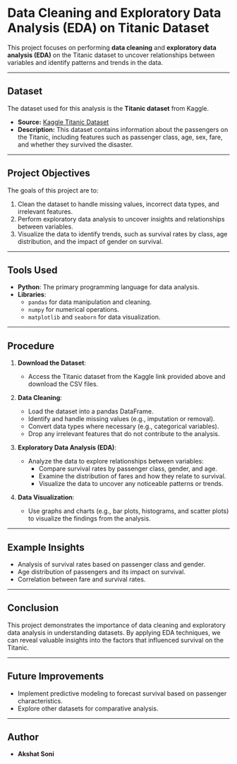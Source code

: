 # Data Cleaning and Exploratory Data Analysis (EDA) on Titanic Dataset


This project focuses on performing **data cleaning** and **exploratory data analysis (EDA)** on the Titanic dataset to uncover relationships between variables and identify patterns and trends in the data.

---

## Dataset  
The dataset used for this analysis is the **Titanic dataset** from Kaggle.

- **Source:** [Kaggle Titanic Dataset](https://www.kaggle.com/c/titanic/data)  
- **Description:** This dataset contains information about the passengers on the Titanic, including features such as passenger class, age, sex, fare, and whether they survived the disaster.

---

## Project Objectives  
The goals of this project are to:  
1. Clean the dataset to handle missing values, incorrect data types, and irrelevant features.
2. Perform exploratory data analysis to uncover insights and relationships between variables.
3. Visualize the data to identify trends, such as survival rates by class, age distribution, and the impact of gender on survival.

---

## Tools Used  
- **Python**: The primary programming language for data analysis.
- **Libraries**: 
  - `pandas` for data manipulation and cleaning.
  - `numpy` for numerical operations.
  - `matplotlib` and `seaborn` for data visualization.

---

## Procedure 
1. **Download the Dataset**:  
   - Access the Titanic dataset from the Kaggle link provided above and download the CSV files.

2. **Data Cleaning**:  
   - Load the dataset into a pandas DataFrame.
   - Identify and handle missing values (e.g., imputation or removal).
   - Convert data types where necessary (e.g., categorical variables).
   - Drop any irrelevant features that do not contribute to the analysis.

3. **Exploratory Data Analysis (EDA)**:  
   - Analyze the data to explore relationships between variables:
     - Compare survival rates by passenger class, gender, and age.
     - Examine the distribution of fares and how they relate to survival.
     - Visualize the data to uncover any noticeable patterns or trends.

4. **Data Visualization**:  
   - Use graphs and charts (e.g., bar plots, histograms, and scatter plots) to visualize the findings from the analysis.

---

## Example Insights  
- Analysis of survival rates based on passenger class and gender.
- Age distribution of passengers and its impact on survival.
- Correlation between fare and survival rates.

---

## Conclusion  
This project demonstrates the importance of data cleaning and exploratory data analysis in understanding datasets. By applying EDA techniques, we can reveal valuable insights into the factors that influenced survival on the Titanic.

---

## Future Improvements  
- Implement predictive modeling to forecast survival based on passenger characteristics.
- Explore other datasets for comparative analysis.

---

## Author  
- **Akshat Soni**
